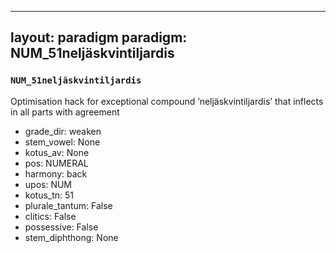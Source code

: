 
---
layout: paradigm
paradigm: NUM_51neljäskvintiljardis
---
### ` NUM_51neljäskvintiljardis `

Optimisation hack for exceptional compound ’neljäskvintiljardis’ that inflects in all parts with agreement
* grade_dir: weaken
* stem_vowel: None
* kotus_av: None
* pos: NUMERAL
* harmony: back
* upos: NUM
* kotus_tn: 51
* plurale_tantum: False
* clitics: False
* possessive: False
* stem_diphthong: None
